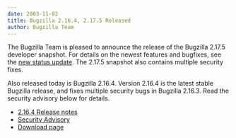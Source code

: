 ```yaml
---
date: 2003-11-02
title: Bugzilla 2.16.4, 2.17.5 Released
author: Bugzilla Team
---
```


The Bugzilla Team is pleased to announce the release of the Bugzilla 2.17.5 developer snapshot. For details on the newest features and bugfixes, see the [new status update](/news/2003/11/02/status-update). The 2.17.5 snapshot also contains multiple security fixes.

Also released today is Bugzilla 2.16.4\. Version 2.16.4 is the latest stable Bugzilla release, and fixes multiple security bugs in Bugzilla 2.16.3\. Read the security advisory below for details.

*   [2.16.4 Release notes](/releases/2.16.4/)
*   [Security Advisory](/security/2.16.3/)
*   [Download page](/download/)  


